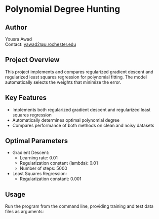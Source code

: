# Polynomial Degree Hunting

## Author
Yousra Awad  
Contact: yawad2@u.rochester.edu

## Project Overview
This project implements and compares regularized gradient descent and regularized least squares regression for polynomial fitting. The model automatically selects the weights that minimize the error.

## Key Features
- Implements both regularized gradient descent and regularized least squares regression
- Automatically determines optimal polynomial degree
- Compares performance of both methods on clean and noisy datasets

## Optimal Parameters
- Gradient Descent:
  - Learning rate: 0.01
  - Regularization constant (lambda): 0.01
  - Number of steps: 5000
- Least Squares Regression:
  - Regularization constant: 0.001

## Usage
Run the program from the command line, providing training and test data files as arguments:
